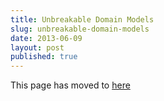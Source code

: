 ```yaml
---
title: Unbreakable Domain Models
slug: unbreakable-domain-models
date: 2013-06-09
layout: post
published: true
---
```


This page has moved to [here](/talks/unbreakable-domain-models.html)
